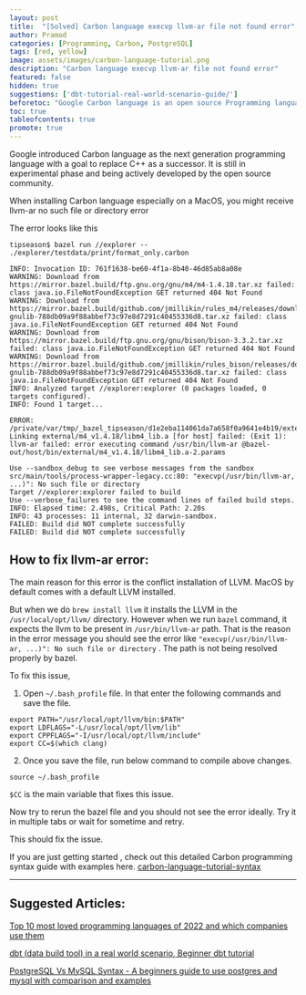 ```yaml
---
layout: post
title:  "[Solved] Carbon language execvp llvm-ar file not found error"
author: Pramod
categories: [Programming, Carbon, PostgreSQL]
tags: [red, yellow]
image: assets/images/carbon-language-tutorial.png
description: "Carbon language execvp llvm-ar file not found error"
featured: false
hidden: true
suggestions: ['dbt-tutorial-real-world-scenario-guide/']
beforetoc: "Google Carbon language is an open source Programming language that is successor to C++"
toc: true
tableofcontents: true
promote: true
---
```


Google introduced Carbon language as the next generation programming language with a goal to replace C++ as a successor. It is still in experimental phase and being actively developed by the open source community.

When installing Carbon language especially on a MacOS, you might receive llvm-ar no such file or directory error 

The error looks like this 

```
tipseason$ bazel run //explorer -- ./explorer/testdata/print/format_only.carbon

INFO: Invocation ID: 761f1638-be60-4f1a-8b40-46d85ab8a08e
WARNING: Download from https://mirror.bazel.build/ftp.gnu.org/gnu/m4/m4-1.4.18.tar.xz failed: class java.io.FileNotFoundException GET returned 404 Not Found
WARNING: Download from https://mirror.bazel.build/github.com/jmillikin/rules_m4/releases/download/v0.1/m4-gnulib-788db09a9f88abbef73c97e8d7291c40455336d8.tar.xz failed: class java.io.FileNotFoundException GET returned 404 Not Found
WARNING: Download from https://mirror.bazel.build/ftp.gnu.org/gnu/bison/bison-3.3.2.tar.xz failed: class java.io.FileNotFoundException GET returned 404 Not Found
WARNING: Download from https://mirror.bazel.build/github.com/jmillikin/rules_bison/releases/download/v0.1/bison-gnulib-788db09a9f88abbef73c97e8d7291c40455336d8.tar.xz failed: class java.io.FileNotFoundException GET returned 404 Not Found
INFO: Analyzed target //explorer:explorer (0 packages loaded, 0 targets configured).
INFO: Found 1 target...

ERROR: /private/var/tmp/_bazel_tipseason/d1e2eba114061da7a658f0a9641e4b19/external/m4_v1.4.18/BUILD.bazel:2:11: Linking external/m4_v1.4.18/libm4_lib.a [for host] failed: (Exit 1): llvm-ar failed: error executing command /usr/bin/llvm-ar @bazel-out/host/bin/external/m4_v1.4.18/libm4_lib.a-2.params

Use --sandbox_debug to see verbose messages from the sandbox
src/main/tools/process-wrapper-legacy.cc:80: "execvp(/usr/bin/llvm-ar, ...)": No such file or directory
Target //explorer:explorer failed to build
Use --verbose_failures to see the command lines of failed build steps.
INFO: Elapsed time: 2.498s, Critical Path: 2.20s
INFO: 43 processes: 11 internal, 32 darwin-sandbox.
FAILED: Build did NOT complete successfully
FAILED: Build did NOT complete successfully

```

## How to fix llvm-ar error:

The main reason for this error is the conflict installation of LLVM. MacOS by default comes with a default LLVM installed. 

But when we do `brew install llvm` it installs the LLVM in the `/usr/local/opt/llvm/` directory. However when we run `bazel` command, 
it expects the llvm to be present in `/usr/bin/llvm-ar` path. That is the reason in the error message you should see the error like
`"execvp(/usr/bin/llvm-ar, ...)": No such file or directory` . The path is not being resolved properly by bazel. 

To fix this issue, 

1. Open `~/.bash_profile` file. In that enter the following commands and save the file.
```
export PATH="/usr/local/opt/llvm/bin:$PATH"
export LDFLAGS="-L/usr/local/opt/llvm/lib"
export CPPFLAGS="-I/usr/local/opt/llvm/include"
export CC=$(which clang)
```
2. Once you save the file, run below command to compile above changes. 
```
source ~/.bash_profile
```

`$CC` is the main variable that fixes this issue. 

Now try to rerun the bazel file and you should not see the error ideally. Try it in multiple tabs or wait for sometime and retry. 

This should fix the issue. 

If you are just getting started , check out this detailed Carbon programming syntax guide with examples here. [carbon-language-tutorial-syntax](https://tipseason.com/carbon-language-tutorial-syntax/)

--- 
## Suggested Articles:

[Top 10 most loved programming languages of 2022 and which companies use them](https://tipseason.com/top-10-most-loved-programming-languages-2022/)

[dbt (data build tool) in a real world scenario, Beginner dbt tutorial](https://tipseason.com/dbt-tutorial-real-world-scenario-guide/)

[PostgreSQL Vs MySQL Syntax - A beginners guide to use postgres and mysql with comparison and examples](https://tipseason.com/postgres-vs-mysql-syntax-comparision/)
